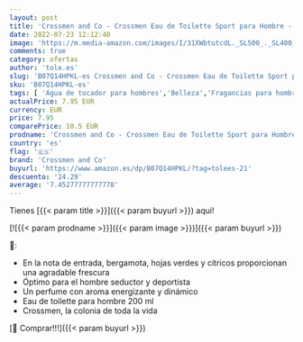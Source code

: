 ```yaml
---
layout: post
title: 'Crossmen and Co - Crossmen Eau de Toilette Sport para Hombre - 200 ml'
date: 2022-07-23 12:12:40
image: 'https://m.media-amazon.com/images/I/31XWbtutcdL._SL500_._SL400_.jpg'
comments: true
category: ofertas
author: 'tole.es'
slug: 'B07Q14HPKL-es Crossmen and Co - Crossmen Eau de Toilette Sport para...'
sku: 'B07Q14HPKL-es'
tags: [ 'Agua de tocador para hombres','Belleza','Fragancias para hombres','Perfumes y fragancias','crossmen and co','de','eau','toilette','🇪🇸', ]
actualPrice: 7.95 EUR
currency: EUR
price: 7.95
comparePrice: 10.5 EUR
prodname: 'Crossmen and Co - Crossmen Eau de Toilette Sport para Hombre - 200 ml'
country: 'es'
flag: '🇪🇸'
brand: 'Crossmen and Co'
buyurl: 'https://www.amazon.es/dp/B07Q14HPKL/?tag=tolees-21'
descuento: '24.29'
average: '7.45277777777778'
---
```


Tienes [{{< param title >}}]({{< param buyurl >}}) aqui!

[![{{< param prodname >}}]({{< param image >}})]({{< param buyurl >}})

🔎:

- En la nota de entrada, bergamota, hojas verdes y cítricos proporcionan una agradable frescura
- Óptimo para el hombre seductor y deportista
- Un perfume con aroma energizante y dinámico
- Eau de toilette para hombre 200 ml
- Crossmen, la colonia de toda la vida

[🛒 Comprar!!!]({{< param buyurl >}})
